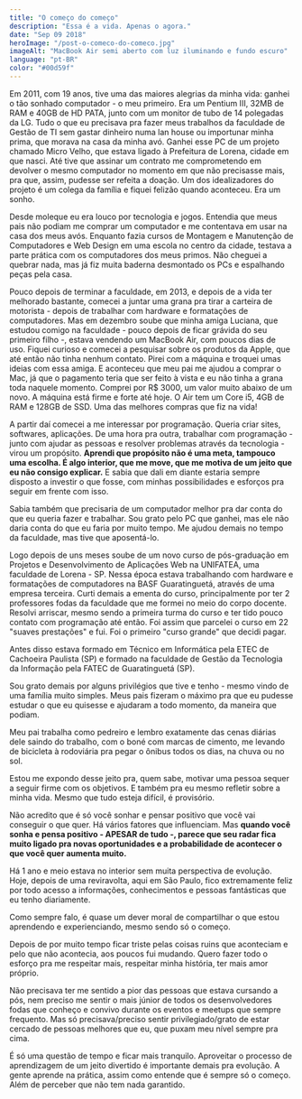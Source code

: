 ```yaml
---
title: "O começo do começo"
description: "Essa é a vida. Apenas o agora."
date: "Sep 09 2018"
heroImage: "/post-o-comeco-do-comeco.jpg"
imageAlt: "MacBook Air semi aberto com luz iluminando e fundo escuro"
language: "pt-BR"
color: "#00d59f"
---
```


Em 2011, com 19 anos, tive uma das maiores alegrias da minha vida: ganhei o tão sonhado computador - o meu primeiro. Era um Pentium III, 32MB de RAM e 40GB de HD PATA, junto com um monitor de tubo de 14 polegadas da LG. Tudo o que eu precisava pra fazer meus trabalhos da faculdade de Gestão de TI sem gastar dinheiro numa lan house ou importunar minha prima, que morava na casa da minha avó. Ganhei esse PC de um projeto chamado Micro Velho, que estava ligado à Prefeitura de Lorena, cidade em que nasci. Até tive que assinar um contrato me comprometendo em devolver o mesmo computador no momento em que não precisasse mais, pra que, assim, pudesse ser refeita a doação. Um dos idealizadores do projeto é um colega da família e fiquei felizão quando aconteceu. Era um sonho.

Desde moleque eu era louco por tecnologia e jogos. Entendia que meus pais não podiam me comprar um computador e me contentava em usar na casa dos meus avós. Enquanto fazia cursos de Montagem e Manutenção de Computadores e Web Design em uma escola no centro da cidade, testava a parte prática com os computadores dos meus primos. Não cheguei a quebrar nada, mas já fiz muita baderna desmontado os PCs e espalhando peças pela casa.

Pouco depois de terminar a faculdade, em 2013, e depois de a vida ter melhorado bastante, comecei a juntar uma grana pra tirar a carteira de motorista - depois de trabalhar com hardware e formatações de computadores. Mas em dezembro soube que minha amiga Luciana, que estudou comigo na faculdade - pouco depois de ficar grávida do seu primeiro filho -, estava vendendo um MacBook Air, com poucos dias de uso. Fiquei curioso e comecei a pesquisar sobre os produtos da Apple, que até então não tinha nenhum contato. Pirei com a máquina e troquei umas ideias com essa amiga. E aconteceu que meu pai me ajudou a comprar o Mac, já que o pagamento teria que ser feito à vista e eu não tinha a grana toda naquele momento. Comprei por R$ 3000, um valor muito abaixo de um novo. A máquina está firme e forte até hoje. O Air tem um Core i5, 4GB de RAM e 128GB de SSD. Uma das melhores compras que fiz na vida!

A partir daí comecei a me interessar por programação. Queria criar sites, softwares, aplicações. De uma hora pra outra, trabalhar com programação - junto com ajudar as pessoas e resolver problemas através da tecnologia - virou um propósito. <strong>Aprendi que propósito não é uma meta, tampouco uma escolha. É algo interior, que me move, que me motiva de um jeito que eu não consigo explicar.</strong> E sabia que dali em diante estaria sempre disposto a investir o que fosse, com minhas possibilidades e esforços pra seguir em frente com isso.

Sabia também que precisaria de um computador melhor pra dar conta do que eu queria fazer e trabalhar. Sou grato pelo PC que ganhei, mas ele não daria conta do que eu faria por muito tempo. Me ajudou demais no tempo da faculdade, mas tive que aposentá-lo.

Logo depois de uns meses soube de um novo curso de pós-graduação em Projetos e Desenvolvimento de Aplicações Web na UNIFATEA, uma faculdade de Lorena - SP. Nessa época estava trabalhando com hardware e formatações de computadores na BASF Guaratinguetá, através de uma empresa terceira. Curti demais a ementa do curso, principalmente por ter 2 professores fodas da faculdade que me formei no meio do corpo docente. Resolvi arriscar, mesmo sendo a primeira turma do curso e ter tido pouco contato com programação até então. Foi assim que parcelei o curso em 22 "suaves prestações" e fui. Foi o primeiro "curso grande" que decidi pagar.

Antes disso estava formado em Técnico em Informática pela ETEC de Cachoeira Paulista (SP) e formado na faculdade de Gestão da Tecnologia da Informação pela FATEC de Guaratinguetá (SP).

Sou grato demais por alguns privilégios que tive e tenho - mesmo vindo de uma família muito simples. Meus pais fizeram o máximo pra que eu pudesse estudar o que eu quisesse e ajudaram a todo momento, da maneira que podiam.

Meu pai trabalha como pedreiro e lembro exatamente das cenas diárias dele saindo do trabalho, com o boné com marcas de cimento, me levando de bicicleta à rodoviária pra pegar o ônibus todos os dias, na chuva ou no sol.

Estou me expondo desse jeito pra, quem sabe, motivar uma pessoa sequer a seguir firme com os objetivos. E também pra eu mesmo refletir sobre a minha vida. Mesmo que tudo esteja difícil, é provisório.

Não acredito que é só você sonhar e pensar positivo que você vai conseguir o que quer. Há vários fatores que influenciam. Mas <strong>quando você sonha e pensa positivo - APESAR de tudo -, parece que seu radar fica muito ligado pra novas oportunidades e a probabilidade de acontecer o que você quer aumenta muito.</strong>

Há 1 ano e meio estava no interior sem muita perspectiva de evolução. Hoje, depois de uma reviravolta, aqui em São Paulo, fico extremamente feliz por todo acesso a informações, conhecimentos e pessoas fantásticas que eu tenho diariamente.

Como sempre falo, é quase um dever moral de compartilhar o que estou aprendendo e experienciando, mesmo sendo só o começo.

Depois de por muito tempo ficar triste pelas coisas ruins que aconteciam e pelo que não acontecia, aos poucos fui mudando. Quero fazer todo o esforço pra me respeitar mais, respeitar minha história, ter mais amor próprio.

Não precisava ter me sentido a pior das pessoas que estava cursando a pós, nem preciso me sentir o mais júnior de todos os desenvolvedores fodas que conheço e convivo durante os eventos e meetups que sempre frequento. Mas só precisava/preciso sentir privilegiado/grato de estar cercado de pessoas melhores que eu, que puxam meu nível sempre pra cima.

É só uma questão de tempo e ficar mais tranquilo. Aproveitar o processo de aprendizagem de um jeito divertido é importante demais pra evolução. A gente aprende na prática, assim como entende que é sempre só o começo. Além de perceber que não tem nada garantido.
